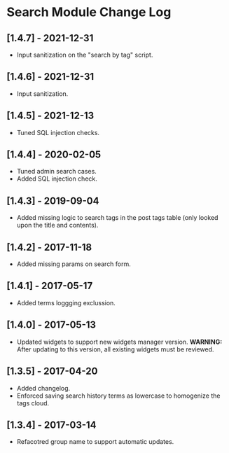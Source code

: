 
# Search Module Change Log

## [1.4.7] - 2021-12-31

- Input sanitization on the "search by tag" script.

## [1.4.6] - 2021-12-31

- Input sanitization.

## [1.4.5] - 2021-12-13

- Tuned SQL injection checks.

## [1.4.4] - 2020-02-05

- Tuned admin search cases.
- Added SQL injection check.

## [1.4.3] - 2019-09-04

- Added missing logic to search tags in the post tags table (only looked upon the title and contents).

## [1.4.2] - 2017-11-18

- Added missing params on search form.

## [1.4.1] - 2017-05-17

- Added terms loggging exclussion.

## [1.4.0] - 2017-05-13

- Updated widgets to support new widgets manager version.
  **WARNING:** After updating to this version, all existing widgets must be reviewed.

## [1.3.5] - 2017-04-20

- Added changelog.
- Enforced saving search history terms as lowercase to homogenize the tags cloud.

## [1.3.4] - 2017-03-14

- Refacotred group name to support automatic updates.
